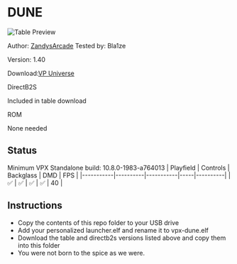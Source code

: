 # DUNE

![Table Preview](https://github.com/Bla1ze/vpx-images/blob/main/vpx-dune.png)

Author: [ZandysArcade](https://vpuniverse.com/profile/57949-zandysarcade/) Tested by: Bla1ze 

Version: 1.40

Download:[VP Universe](https://vpuniverse.com/files/file/19580-dune/)

DirectB2S

Included in table download

ROM

None needed

## Status 

Minimum VPX Standalone build: 10.8.0-1983-a764013
| Playfield | Controls | Backglass | DMD | FPS | 
|-----------|----------|-----------|-----|----------|
| :white_check_mark: | :white_check_mark: | :white_check_mark: | :white_check_mark: | 40 |

## Instructions

- Copy the contents of this repo folder to your USB drive
- Add your personalized launcher.elf and rename it to vpx-dune.elf
- Download the table and directb2s versions listed above and copy them into this folder
- You were not born to the spice as we were.